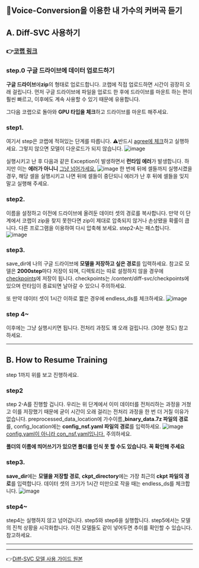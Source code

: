 <h>🎤Voice-Conversion을 이용한 내 가수의 커버곡 듣기</h>
----------
## A. Diff-SVC 사용하기
### 👉[코랩 링크](https://colab.research.google.com/drive/18iQULcuyLp305OebGk_OYt2dZO0F_LOM)

### step.0 구글 드라이브에 데이터 업로드하기
**구글 드라이브**에**zip**의 형태로 업로드합니다.
코랩에 직접 업로드하면 시간이 굉장히 오래 걸립니다.
먼저 구글 드라이브에 파일을 업로드 한 후에 드라이브를 마운트 하는 편이 훨씬 빠르고, 이후에도 계속 사용할 수 있기 때문에 유용합니다.

그다음 코랩으로 돌아와 **GPU 타입을 체크**하고 드라이브를 마운트 해주세요.

### step1.
여기서 step은 코랩에 적혀있는 단계를 따릅니다. 
⚠️반드시 <u>agree에 체크</u>하고 실행하세요. 그렇지 않으면 모델이 다운로드가 되지 않습니다.
![image](https://github.com/qorjiwon/VO-CO/assets/82700743/425ef103-3a43-488d-896e-29a74c56606c)


실행시키고 난 후 다음과 같은 Exception이 발생하면서 **런타임 에러**가 발생합니다. 하지만 이는 **에러가 아니니** <u>그냥 넘어가세요.</u>
![image](https://github.com/qorjiwon/VO-CO/assets/82700743/ebff83c1-82b0-42ee-8094-52acf77959a3)
한 번에 뒤에 셀들까지 실행시켰을 경우, 해당 셀을 실행시키고 나면 뒤에 셀들이 중단되니 에러가 난 후 뒤에 셀들을 잊지 말고 실행해 주세요.

### step2.
이름을 설정하고 이전에 드라이브에 올려둔 데이터 셋의 경로를 복사합니다.
만약 이 단계에서 코랩이 zip을 찾지 못한다면 zip이 제대로 압축되지 않거나 손상됐을 확률이 큽니다. 다른 프로그램을 이용하여 다시 압축해 보세요. step2-A는 패스합니다.
![image](https://github.com/qorjiwon/VO-CO/assets/82700743/2b6c2333-3935-4360-8851-9319ae6764d9)

### step3. 
save_dir에 나의 구글 드라이브에 **모델을 저장하고 싶은 경로**를 입력하세요. 참고로 모델은 **2000step**마다 저장이 되며, 디렉토리는 따로 설정하지 않을 경우에 <u>checkpoints</u>에 저장이 됩니다. checkpoints는 /content/diff-svc/checkpoints에 있으며 런타임이 종료되면 날아갈 수 있으니 주의하세요.

또 만약 데이터 셋이 1시간 이하로 짧은 경우에 endless_ds를 체크하세요.
![image](https://github.com/qorjiwon/VO-CO/assets/82700743/5fc488dc-b400-4112-a329-fcb627eb0d2a)


### step 4~
이후에는 그냥 실행시키면 됩니다. 전처리 과정도 꽤 오래 걸립니다. (30분 정도) 참고하세요.

----------
## B. How to Resume Training 

step 1까지 위를 보고 진행하세요.

### step2 
step 2-A를 진행할 겁니다. 우리는 위 단계에서 이미 데이터를 전처리하는 과정을 거쳤고 이를 저장했기 때문에 굳이 시간이 오래 걸리는 전처리 과정을 한 번 더 거칠 이유가 없습니다. 
preprocessed_data_location에 가수이름_**binary_data.7z 파일의 경로**를, config_location에는 **config_nsf.yaml 파일의 경로**를 입력하세요.
![image](https://github.com/qorjiwon/VO-CO/assets/82700743/66ca356e-8242-4c2a-80ea-b93f7159d5e6)
<u>config.yaml이 아니라 con_nsf.yaml입니다.</u> 주의하세요.

**폴더의 이름에 띄어쓰기가 있으면 폴더를 인식 못 할 수도 있습니다. 꼭 확인해 주세요**

### step3.
**save_dir**에는 **모델을 저장할 경로**, **ckpt_directory**에는 가장 최근의 **ckpt 파일의 경로**를 입력합니다. 데이터 셋의 크기가 1시간 미만으로 작을 때는 endless_ds를 체크합니다.
![image](https://github.com/qorjiwon/VO-CO/assets/82700743/88a06aa5-276d-4406-8c8b-57b45c2dc583)

### step4~
step4는 실행하지 않고 넘어갑니다. 
step5와 step6을 실행합니다.
step5에서는 모델의 진척 상황을 시각화합니다. 이전 모델들도 같이 넣어두면 추이를 확인할 수 있습니다. 참고하세요.

***
---
👉[Diff-SVC 모델 사용 가이드 원본](https://docs.google.com/document/d/1nA3PfQ-BooUpjCYErU-BHYvg2_NazAYJ0mvvmcjG40o/edit#heading=h.x5mtoparsl14)
